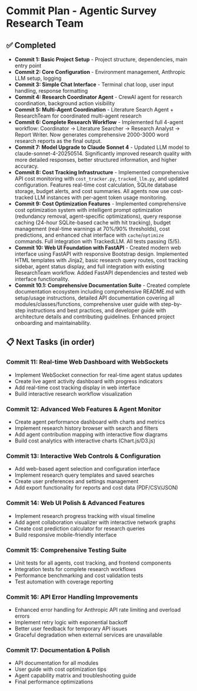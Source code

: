 # Commit Plan - Agentic Survey Research Team

## ✅ Completed
- **Commit 1: Basic Project Setup** - Project structure, dependencies, main entry point
- **Commit 2: Core Configuration** - Environment management, Anthropic LLM setup, logging
- **Commit 3: Simple Chat Interface** - Terminal chat loop, user input handling, response formatting
- **Commit 4: Research Coordinator Agent** - CrewAI agent for research coordination, background action visibility
- **Commit 5: Multi-Agent Coordination** - Literature Search Agent + ResearchTeam for coordinated multi-agent research
- **Commit 6: Complete Research Workflow** - Implemented full 4-agent workflow: Coordinator → Literature Searcher → Research Analyst → Report Writer. Now generates comprehensive 2000-3000 word research reports as the final output.
- **Commit 7: Model Upgrade to Claude Sonnet 4** - Updated LLM model to claude-sonnet-4-20250514. Significantly improved research quality with more detailed responses, better structured information, and higher accuracy.
- **Commit 8: Cost Tracking Infrastructure** - Implemented comprehensive API cost monitoring with `cost_tracker.py`, `tracked_llm.py`, and updated configuration. Features real-time cost calculation, SQLite database storage, budget alerts, and cost summaries. All agents now use cost-tracked LLM instances with per-agent token usage monitoring.
- **Commit 9: Cost Optimization Features** - Implemented comprehensive cost optimization system with intelligent prompt optimization (redundancy removal, agent-specific optimizations), query response caching (24-hour SQLite-based cache with hit tracking), budget management (real-time warnings at 70%/90% thresholds), cost predictions, and enhanced chat interface with `cache`/`optimize` commands. Full integration with TrackedLLM. All tests passing (5/5).
- **Commit 10: Web UI Foundation with FastAPI** - Created modern web interface using FastAPI with responsive Bootstrap design. Implemented HTML templates with Jinja2, basic research query routes, cost tracking sidebar, agent status display, and full integration with existing ResearchTeam workflow. Added FastAPI dependencies and tested web interface functionality.
- **Commit 10.1: Comprehensive Documentation Suite** - Created complete documentation ecosystem including comprehensive README.md with setup/usage instructions, detailed API documentation covering all modules/classes/functions, comprehensive user guide with step-by-step instructions and best practices, and developer guide with architecture details and contributing guidelines. Enhanced project onboarding and maintainability.

## 📋 Next Tasks (in order)

### Commit 11: Real-time Web Dashboard with WebSockets
- Implement WebSocket connection for real-time agent status updates
- Create live agent activity dashboard with progress indicators
- Add real-time cost tracking display in web interface
- Build interactive research workflow visualization

### Commit 12: Advanced Web Features & Agent Monitor
- Create agent performance dashboard with charts and metrics
- Implement research history browser with search and filters
- Add agent contribution mapping with interactive flow diagrams
- Build cost analytics with interactive charts (Chart.js/D3.js)

### Commit 13: Interactive Web Controls & Configuration
- Add web-based agent selection and configuration interface
- Implement research query templates and saved searches
- Create user preferences and settings management
- Add export functionality for reports and cost data (PDF/CSV/JSON)

### Commit 14: Web UI Polish & Advanced Features
- Implement research progress tracking with visual timeline
- Add agent collaboration visualizer with interactive network graphs
- Create cost prediction calculator for research queries
- Build responsive mobile-friendly interface

### Commit 15: Comprehensive Testing Suite
- Unit tests for all agents, cost tracking, and frontend components
- Integration tests for complete research workflows
- Performance benchmarking and cost validation tests
- Test automation with coverage reporting

### Commit 16: API Error Handling Improvements
- Enhanced error handling for Anthropic API rate limiting and overload errors
- Implement retry logic with exponential backoff
- Better user feedback for temporary API issues
- Graceful degradation when external services are unavailable

### Commit 17: Documentation & Polish
- API documentation for all modules
- User guide with cost optimization tips
- Agent capability matrix and troubleshooting guide
- Final performance optimizations
